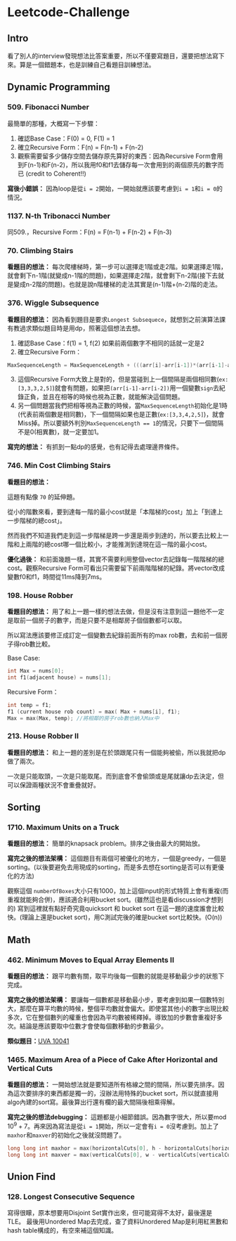 # Leetcode-Challenge
## Intro
看了別人的interview發現想法比答案重要，所以不僅要寫題目，還要把想法寫下來。算是一個錯題本，也是訓練自己看題目訓練想法。

## Dynamic Programming
### 509. Fibonacci Number
最簡單的那種，大概寫一下步驟：
1. 確認Base Case：F(0) = 0, F(1) = 1
2. 確立Recursive Form：F(n) = F(n-1) + F(n-2)
3. 觀察需要留多少儲存空間去儲存原先算好的東西：因為Recursive Form會用到F(n-1)和F(n-2)，所以我用f0和f1去儲存每一次會用到的兩個原先的數字而已 (credit to Coherent!!)

**寫後小錯誤：** 因為loop是從`i = 2`開始，一開始就應該要考慮到`i = 1`和`i = 0`的情況。

### 1137. N-th Tribonacci Number
同509.，Recursive Form：F(n) = F(n-1) + F(n-2) + F(n-3)

### 70. Climbing Stairs
**看題目的想法：** 每次爬樓梯時，第一步可以選擇走1階或走2階。如果選擇走1階，就會剩下n-1階(就變成n-1階的問題)，如果選擇走2階，就會剩下n-2階(接下去就是變成n-2階的問題)。也就是說n階樓梯的走法其實是(n-1)階+(n-2)階的走法。

### 376. Wiggle Subsequence
**看題目的想法：** 因為看到題目是要求`Longest Subsequece`，就想到之前演算法課有教過求類似題目時是用dp，照著這個想法去想。
1. 確認Base Case：f(1) = 1, f(2) 如果前兩個數字不相同的話就一定是2
2. 確立Recursive Form：
```cpp =
MaxSequenceLength = MaxSequenceLength + (((arr[i]-arr[i-1])*(arr[i-1]-arr[i-2]))<0)? 1 : 0
```
3. 這個Recursive Form大致上是對的，但是當碰到上一個間隔是兩個相同數(`ex:[3,3,3,2,5]`)就會有問題，如果把`(arr[i-1]-arr[i-2])`用一個變數`sign`去紀錄正負，並且在相等的時候也視為正數，就能解決這個問題。
4. 另一個問題當我們把相等視為正數的時候，當`MaxSequenceLength`初始化是1時(代表前兩個數是相同數)，下一個間隔如果也是正數(`ex:[3,3,4,2,5]`)，就會Miss掉。所以要額外判別`MaxSequenceLength == 1`的情況，只要下一個間隔不是0(相異數)，就一定要加1。

**寫完的想法：** 有抓到一點dp的感覺，也有記得去處理邊界條件。

### 746. Min Cost Climbing Stairs
**看題目的想法：** 

這題有點像 `70` 的延伸題。

從小的階數來看，要到達每一階的最小cost就是「本階梯的cost」加上「到達上一步階梯的總cost」。

然而我們不知道我們走到這一步階梯是跨一步還是兩步到達的，所以要去比較上一階和上兩階的總cost哪一個比較小，才能推測到達現在這一階的最小cost。

**優化過後：** 和前面幾題一樣，其實不需要利用整個vector去記錄每一階階梯的總cost。觀察Recursive Form可看出只需要留下前兩階階梯的紀錄。將vector改成變數f0和f1，時間從11ms降到7ms。

### 198. House Robber
**看題目的想法：** 用了和上一題一樣的想法去做，但是沒有注意到這一題他不一定是取前一個房子的數字，而是只要不是相鄰房子個個數都可以取。

所以寫法應該要修正成訂定一個變數去紀錄前面所有的max rob數，去和前一個房子得rob數比較。

Base Case: 
```cpp = 
int Max = nums[0];
int f1(adjacent house) = nums[1];
```
Recursive Form：
```cpp = 
int temp = f1;
f1 (current house rob count) = max( Max + nums[i], f1);
Max = max(Max, temp); //將相鄰的房子rob數也納入Max中
```

### 213. House Robber II
**看題目的想法：** 和上一題的差別是在於頭跟尾只有一個能夠被偷，所以我就把dp 做了兩次。

一次是只能取頭，一次是只能取尾。而到底會不會偷頭或是尾就讓dp去決定，但可以保證兩種狀況不會重疊就好。


## Sorting
### 1710. Maximum Units on a Truck
**看題目的想法：** 簡單的knapsack problem。排序之後由最大的開始放。

**寫完之後的想法架構：** 這個題目有兩個可被優化的地方，一個是greedy，一個是sorting。(以後要避免去用現成的sorting，而是多去想在sorting是否可以有更優化的方法)

觀察這個 `numberOfBoxes`大小只有1000，加上這個input的形式特質上會有重複(而重複就能夠合併)，應該適合利用bucket sort。(雖然這也是看discussion才想到的)
寫到這裡就有點好奇究竟quicksort 和  bucket sort 在這一題的速度誰會比較快。(理論上還是bucket sort)，用C測試完後的確是bucket sort比較快。(O(n))

## Math

### 462. Minimum Moves to Equal Array Elements II
**看題目的想法：** 跟平均數有關，取平均後每一個數的就能是移動最少步的狀態下完成。

**寫完之後的想法架構：** 要讓每一個數都是移動最小步，要考慮到如果一個數特別大，那麼在算平均數的時候，整個平均數就會偏大。即使當其他小的數字出現比較多次，它在整個數列的權重也會因為平均數被稀釋掉。導致加的步數會重複好多次。結論是應該要取中位數才會使每個數移動的步數最少。

**類似題目：**[UVA 10041](https://zerojudge.tw/ShowProblem?problemid=a737)
### 1465. Maximum Area of a Piece of Cake After Horizontal and Vertical Cuts
**看題目的想法：** 一開始想法就是要知道所有格線之間的間隔，所以要先排序。因為這次要排序的東西都是獨一的，沒辦法用特殊的bucket sort，所以就直接用algo內建的sort寫。最後算出行還有欄的最大間隔後相乘得解。

**寫完之後的想法debugging：** 這題都是小細節錯誤。因為數字很大，所以要mod $10^{9}+7$。再來因為寫法是從`i = 1`開始，所以一定會有`i = 0`沒考慮到。加上了`maxhor`和`maxver`的初始化之後就沒問題了。
```cpp = 
long long int maxhor = max(horizontalCuts[0], h - horizontalCuts[horizontalCuts.size()-1];
long long int maxver = max(verticalCuts[0], w - verticalCuts[verticalCuts.size()-1]);
```

## Union Find

### 128. Longest Consecutive Sequence
寫得很矇，原本想要用Disjoint Set實作出來，但可能寫得不太好，最後還是TLE。
最後用Unordered Map去完成，查了資料Unordered Map是利用紅黑數和hash table構成的，有空來補這個知識。

